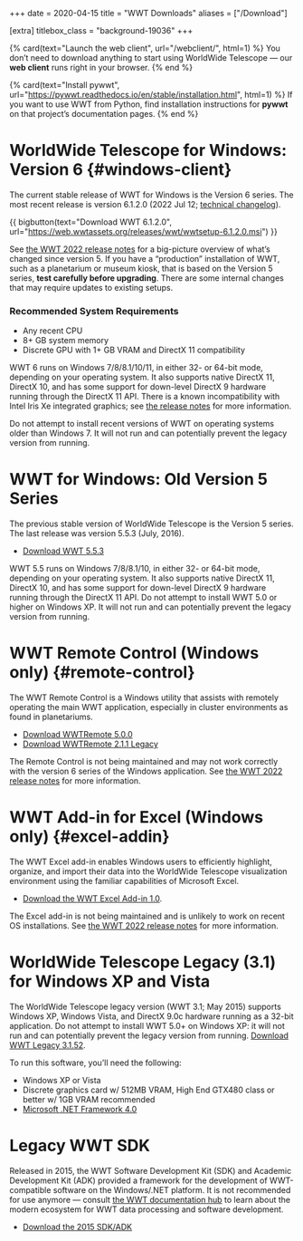 +++
date = 2020-04-15
title = "WWT Downloads"
aliases = ["/Download"]

[extra]
titlebox_class = "background-19036"
+++

<section class="flex-cards">

{% card(text="Launch the web client", url="/webclient/", html=1) %}
You don’t need to download anything to start using WorldWide Telescope
— our <b>web client</b> runs right in your browser.
{% end %}

{% card(text="Install pywwt", url="https://pywwt.readthedocs.io/en/stable/installation.html", html=1) %}
If you want to use WWT from Python, find installation instructions for
<b>pywwt</b> on that project’s documentation pages.
{% end %}

</section>


# WorldWide Telescope for Windows: Version 6 {#windows-client}

The current stable release of WWT for Windows is the Version 6 series. The most
recent release is version 6.1.2.0 (2022 Jul 12; [technical changelog][w6cl]).

[w6cl]: https://github.com/WorldWideTelescope/wwt-windows-client/blob/release/WWTExplorer3d/CHANGELOG.md

{{ bigbutton(text="Download WWT 6.1.2.0", url="https://web.wwtassets.org/releases/wwt/wwtsetup-6.1.2.0.msi") }}

See [the WWT 2022 release notes][w6rn] for a big-picture overview of what’s
changed since version 5. If you have a “production” installation of WWT, such as
a planetarium or museum kiosk, that is based on the Version 5 series, **test
carefully before upgrading**. There are some internal changes that may require
updates to existing setups. 

[w6rn]: https://worldwidetelescope.github.io/editions/2022/winclient/

### Recommended System Requirements

- Any recent CPU
- 8+ GB system memory
- Discrete GPU with 1+ GB VRAM and DirectX 11 compatibility

WWT 6 runs on Windows 7/8/8.1/10/11, in either 32- or 64-bit mode, depending on
your operating system. It also supports native DirectX 11, DirectX 10, and has
some support for down-level DirectX 9 hardware running through the DirectX 11
API. There is a known incompatibility with Intel Iris Xe integrated graphics;
see [the release notes][w6rn] for more information.

Do not attempt to install recent versions of WWT on operating systems older than
Windows 7. It will not run and can potentially prevent the legacy version from
running.


# WWT for Windows: Old Version 5 Series

The previous stable version of WorldWide Telescope is the Version 5 series.
The last release was version 5.5.3 (July, 2016).

- [Download WWT 5.5.3](https://web.wwtassets.org/releases/wwt/wwtsetup-5.5.3.msi")

WWT 5.5 runs on Windows 7/8/8.1/10, in either 32- or 64-bit mode, depending on
your operating system. It also supports native DirectX 11, DirectX 10, and has
some support for down-level DirectX 9 hardware running through the DirectX 11
API. Do not attempt to install WWT 5.0 or higher on Windows XP. It will not run
and can potentially prevent the legacy version from running.


# WWT Remote Control (Windows only) {#remote-control}

The WWT Remote Control is a Windows utility that assists with remotely
operating the main WWT application, especially in cluster environments as
found in planetariums.

- [Download WWTRemote 5.0.0](http://web.wwtassets.org/releases/remote/wwtremote-5.0.0.msi)
- [Download WWTRemote 2.1.1 Legacy](http://web.wwtassets.org/releases/remote/wwtremote-2.1.1.msi)

The Remote Control is not being maintained and may not work correctly with the
version 6 series of the Windows application. See [the WWT 2022 release notes][rcrn] for
more information.

[rcrn]: https://worldwidetelescope.github.io/editions/2022/remote/


# WWT Add-in for Excel (Windows only) {#excel-addin}

The WWT Excel add-in enables Windows users to efficiently highlight, organize,
and import their data into the WorldWide Telescope visualization
environment using the familiar capabilities of Microsoft Excel.

- [Download the WWT Excel Add-in 1.0](http://web.wwtassets.org/releases/exceladdin/wwtexceladdin-1.0.msi).

The Excel add-in is not being maintained and is unlikely to work on recent OS
installations. See [the WWT 2022 release notes][earn] for more information.

[earn]: https://worldwidetelescope.github.io/editions/2022/excel-addin/


# WorldWide Telescope Legacy (3.1) for Windows XP and Vista

The WorldWide Telescope legacy version (WWT 3.1; May 2015) supports Windows XP, Windows
Vista, and DirectX 9.0c hardware running as a 32-bit application. Do not
attempt to install WWT 5.0+ on Windows XP: it will not run and can potentially
prevent the legacy version from running.
[Download WWT Legacy 3.1.52](https://web.wwtassets.org/releases/wwt/wwtsetup-3.1.52.msi).

To run this software, you’ll need the following:

- Windows XP or Vista
- Discrete graphics card w/ 512MB VRAM, High End GTX480 class or better w/ 1GB VRAM recommended
- [Microsoft .NET Framework 4.0](https://www.microsoft.com/en-us/download/details.aspx?id=17718)


# Legacy WWT SDK

Released in 2015, the WWT Software Development Kit (SDK) and Academic
Development Kit (ADK) provided a framework for the development of
WWT-compatible software on the Windows/.NET platform. It is not recommended
for use anymore — consult
[the WWT documentation hub](https://docs.worldwidetelescope.org/) to learn
about the modern ecosystem for WWT data processing and software development.

- [Download the 2015 SDK/ADK](https://wwtweb.blob.core.windows.net/drops/WWTSDK.msi)
